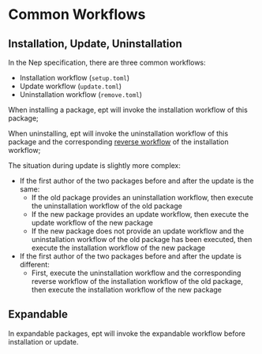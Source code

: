 # Common Workflows
## Installation, Update, Uninstallation
In the Nep specification, there are three common workflows:
* Installation workflow (`setup.toml`)
* Update workflow (`update.toml`)
* Uninstallation workflow (`remove.toml`)

When installing a package, ept will invoke the installation workflow of this package;

When uninstalling, ept will invoke the uninstallation workflow of this package and the corresponding [reverse workflow](./4-reserve.md) of the installation workflow;

The situation during update is slightly more complex:
* If the first author of the two packages before and after the update is the same:
  * If the old package provides an uninstallation workflow, then execute the uninstallation workflow of the old package
  * If the new package provides an update workflow, then execute the update workflow of the new package
  * If the new package does not provide an update workflow and the uninstallation workflow of the old package has been executed, then execute the installation workflow of the new package
* If the first author of the two packages before and after the update is different:
  * First, execute the uninstallation workflow and the corresponding reverse workflow of the installation workflow of the old package, then execute the installation workflow of the new package

## Expandable
In expandable packages, ept will invoke the expandable workflow before installation or update.
